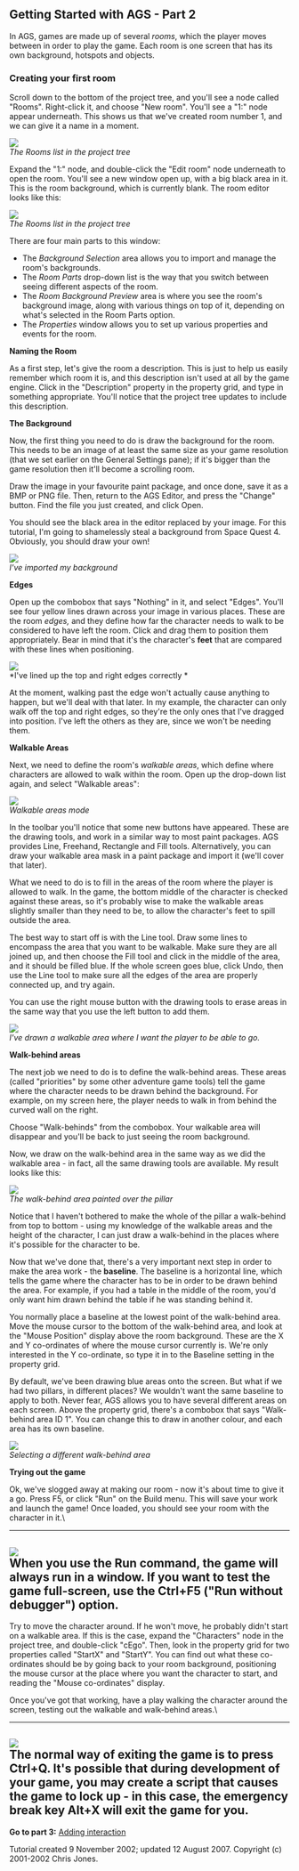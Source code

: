 **Getting Started with AGS - Part 2**
-------------------------------------

In AGS, games are made up of several *rooms*, which the player moves
between in order to play the game. Each room is one screen that has its
own background, hotspots and objects.

### Creating your first room

Scroll down to the bottom of the project tree, and you'll see a node
called "Rooms". Right-click it, and choose "New room". You'll see a "1:"
node appear underneath. This shows us that we've created room number 1,
and we can give it a name in a moment.

![](images/intro2_1.jpg)\
*The Rooms list in the project tree*

Expand the "1:" node, and double-click the "Edit room" node underneath
to open the room. You'll see a new window open up, with a big black area
in it. This is the room background, which is currently blank. The room
editor looks like this:

![](images/intro2_2.jpg)\
*The Rooms list in the project tree*

There are four main parts to this window:

-   The *Background Selection* area allows you to import and manage the
    room's backgrounds.
-   The *Room Parts* drop-down list is the way that you switch between
    seeing different aspects of the room.
-   The *Room Background Preview* area is where you see the room's
    background image, along with various things on top of it, depending
    on what's selected in the Room Parts option.
-   The *Properties* window allows you to set up various properties and
    events for the room.

**Naming the Room**

As a first step, let's give the room a description. This is just to help
us easily remember which room it is, and this description isn't used at
all by the game engine. Click in the "Description" property in the
property grid, and type in something appropriate. You'll notice that the
project tree updates to include this description.

**The Background**

Now, the first thing you need to do is draw the background for the room.
This needs to be an image of at least the same size as your game
resolution (that we set earlier on the General Settings pane); if it's
bigger than the game resolution then it'll become a scrolling room.

Draw the image in your favourite paint package, and once done, save it
as a BMP or PNG file. Then, return to the AGS Editor, and press the
"Change" button. Find the file you just created, and click Open.

You should see the black area in the editor replaced by your image. For
this tutorial, I'm going to shamelessly steal a background from Space
Quest 4. Obviously, you should draw your own!

![](images/intro2_3.jpg)\
*I've imported my background*

**Edges**

Open up the combobox that says "Nothing" in it, and select "Edges".
You'll see four yellow lines drawn across your image in various places.
These are the room *edges,* and they define how far the character needs
to walk to be considered to have left the room. Click and drag them to
position them appropriately. Bear in mind that it's the character's
**feet** that are compared with these lines when positioning.

![](images/intro2_4.jpg)\
*I've lined up the top and right edges correctly *

At the moment, walking past the edge won't actually cause anything to
happen, but we'll deal with that later. In my example, the character can
only walk off the top and right edges, so they're the only ones that
I've dragged into position. I've left the others as they are, since we
won't be needing them.

**Walkable Areas**

Next, we need to define the room's *walkable areas*, which define where
characters are allowed to walk within the room. Open up the drop-down
list again, and select "Walkable areas":

![](images/intro2_5.jpg)\
*Walkable areas mode*

In the toolbar you'll notice that some new buttons have appeared. These
are the drawing tools, and work in a similar way to most paint packages.
AGS provides Line, Freehand, Rectangle and Fill tools. Alternatively,
you can draw your walkable area mask in a paint package and import it
(we'll cover that later).

What we need to do is to fill in the areas of the room where the player
is allowed to walk. In the game, the bottom middle of the character is
checked against these areas, so it's probably wise to make the walkable
areas slightly smaller than they need to be, to allow the character's
feet to spill outside the area.

The best way to start off is with the Line tool. Draw some lines to
encompass the area that you want to be walkable. Make sure they are all
joined up, and then choose the Fill tool and click in the middle of the
area, and it should be filled blue. If the whole screen goes blue, click
Undo, then use the Line tool to make sure all the edges of the area are
properly connected up, and try again.

You can use the right mouse button with the drawing tools to erase areas
in the same way that you use the left button to add them.

![](images/intro2_6.jpg)\
*I've drawn a walkable area where I want the player to be able to go.*

**Walk-behind areas**

The next job we need to do is to define the walk-behind areas. These
areas (called "priorities" by some other adventure game tools) tell the
game where the character needs to be drawn behind the background. For
example, on my screen here, the player needs to walk in from behind the
curved wall on the right.

Choose "Walk-behinds" from the combobox. Your walkable area will
disappear and you'll be back to just seeing the room background.

Now, we draw on the walk-behind area in the same way as we did the
walkable area - in fact, all the same drawing tools are available. My
result looks like this:

![](images/intro2_7.jpg)\
*The walk-behind area painted over the pillar*

Notice that I haven't bothered to make the whole of the pillar a
walk-behind from top to bottom - using my knowledge of the walkable
areas and the height of the character, I can just draw a walk-behind in
the places where it's possible for the character to be.

Now that we've done that, there's a very important next step in order to
make the area work - the **baseline**. The baseline is a horizontal
line, which tells the game where the character has to be in order to be
drawn behind the area. For example, if you had a table in the middle of
the room, you'd only want him drawn behind the table if he was standing
behind it.

You normally place a baseline at the lowest point of the walk-behind
area. Move the mouse cursor to the bottom of the walk-behind area, and
look at the "Mouse Position" display above the room background. These
are the X and Y co-ordinates of where the mouse cursor currently is.
We're only interested in the Y co-ordinate, so type it in to the
Baseline setting in the property grid.

By default, we've been drawing blue areas onto the screen. But what if
we had two pillars, in different places? We wouldn't want the same
baseline to apply to both. Never fear, AGS allows you to have several
different areas on each screen. Above the property grid, there's a
combobox that says "Walk-behind area ID 1". You can change this to draw
in another colour, and each area has its own baseline.

![](images/intro2_8.jpg)\
*Selecting a different walk-behind area*

**Trying out the game**

Ok, we've slogged away at making our room - now it's about time to give
it a go. Press F5, or click "Run" on the Build menu. This will save your
work and launch the game! Once loaded, you should see your room with the
character in it.\

---
  ![](images/icon_info.gif)\
  When you use the Run command, the game will always run in a window. If you want to test the game full-screen, use the Ctrl+F5 ("Run without debugger") option.
---

Try to move the character around. If he won't move, he probably didn't
start on a walkable area. If this is the case, expand the "Characters"
node in the project tree, and double-click "cEgo". Then, look in the
property grid for two properties called "StartX" and "StartY". You can
find out what these co-ordinates should be by going back to your room
background, positioning the mouse cursor at the place where you want the
character to start, and reading the "Mouse co-ordinates" display.

Once you've got that working, have a play walking the character around
the screen, testing out the walkable and walk-behind areas.\

---
  ![](images/icon_info.gif)\
  The normal way of exiting the game is to press Ctrl+Q. It's possible that during development of your game, you may create a script that causes the game to lock up - in this case, the emergency break key Alt+X will exit the game for you.
---

**Go to part 3:** [Adding interaction](acintro3)

Tutorial created 9 November 2002; updated 12 August 2007. Copyright (c)
2001-2002 Chris Jones.

